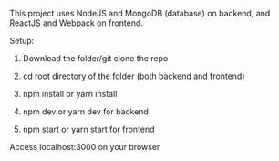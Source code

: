 This project uses NodeJS and MongoDB (database) on backend, and ReactJS and Webpack on frontend.

Setup:

1. Download the folder/git clone the repo

2. cd root directory of the folder (both backend and frontend)

3. npm install or yarn install

4. npm dev or yarn dev for backend

5. npm start or yarn start for frontend

Access localhost:3000 on your browser

